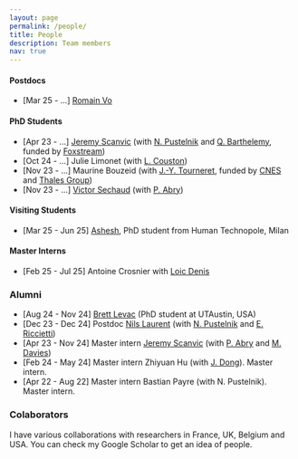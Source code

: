 ```yaml
---
layout: page
permalink: /people/
title: People
description: Team members
nav: true
---
```


#### Postdocs

- [Mar 25 - ...] [Romain Vo](https://romainvo.github.io/)

#### PhD Students

- [Apr 23 - ...] [Jeremy Scanvic](https://jeremyscanvic.com/) (with [N. Pustelnik](https://perso.ens-lyon.fr/patrice.abry/) and [Q. Barthelemy](https://scholar.google.fr/citations?user=97OQs9IAAAAJ&hl=en), funded by [Foxstream](https://www.foxstream.us.com/))
- [Oct 24 - ...] Julie Limonet (with [L. Couston](https://louiscouston.github.io/))
- [Nov 23 - ...] Maurine Bouzeid (with [J.-Y. Tourneret](https://perso.tesa.prd.fr/jyt/), funded by [CNES](https://cnes.fr/en) and [Thales Group](https://www.thalesgroup.com/en/services))
- [Nov 23 - ...] [Victor Sechaud](https://www.ens-lyon.fr/PHYSIQUE/presentation/annuaire/sechaud-victor) (with [P. Abry](https://perso.ens-lyon.fr/patrice.abry/))

#### Visiting Students

- [Mar 25 - Jun 25] [Ashesh](https://ashesh-0.github.io/), PhD student from Human Technopole, Milan

#### Master Interns

- [Feb 25 - Jul 25] Antoine Crosnier with [Loic Denis](https://perso.univ-st-etienne.fr/deniloic/)


### Alumni
- [Aug 24 - Nov 24] [Brett Levac](https://scholar.google.com/citations?user=rRHEl5UAAAAJ&hl=en) (PhD student at UTAustin, USA)
- [Dec 23 - Dec 24] Postdoc [Nils Laurent](https://nils-laurent.github.io/) (with [N. Pustelnik](https://perso.ens-lyon.fr/nelly.pustelnik/) and [E. Riccietti](https://perso.ens-lyon.fr/elisa.riccietti/))
- [Apr 23 - Nov 24] Master intern [Jeremy Scanvic](https://jeremyscanvic.com/) (with [P. Abry](https://perso.ens-lyon.fr/patrice.abry/) and [M. Davies](https://www.eng.ed.ac.uk/about/people/professor-michael-e-davies))
- [Feb 24 - May 24] Master intern Zhiyuan Hu (with [J. Dong](https://scholar.google.fr/citations?user=0itnpNgAAAAJ&hl=fr)). Master intern.
- [Apr 22 - Aug 22] Master intern Bastian Payre (with N. Pustelnik). Master intern.

### Colaborators

I have various collaborations with researchers in France, UK, Belgium and USA. You can check my Google Scholar to get an idea of people.